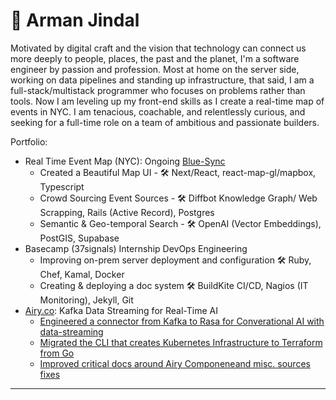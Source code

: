 # 🌊 Arman Jindal

Motivated by digital craft and the vision that technology can connect us more deeply to people, places, the past and the planet, I'm a software engineer by passion and profession. Most at home on the server side, working on data pipelines and standing up infrastructure, that said, I am a full-stack/multistack programmer who focuses on problems rather than tools. Now I am leveling up my front-end skills as I create a real-time map of events in NYC. I am tenacious, coachable, and relentlessly curious, and seeking for a full-time role on a team of ambitious and passionate builders. 

Portfolio:
- Real Time Event Map (NYC): Ongoing [Blue-Sync](https://github.com/armanjindal/blue-sync)
  - Created a Beautiful Map UI - 🛠️ Next/React, react-map-gl/mapbox, Typescript
  - Crowd Sourcing Event Sources - 🛠️ Diffbot Knowledge Graph/ Web Scrapping, Rails (Active Record), Postgres
  - Semantic & Geo-temporal Search - 🛠️ OpenAI (Vector Embeddings), PostGIS, Supabase 
- Basecamp (37signals) Internship DevOps Engineering 
   - Improving on-prem server deployment and configuration 🛠️ Ruby, Chef, Kamal, Docker
   - Creating & deploying a doc system 🛠️ BuildKite CI/CD, Nagios (IT Monitoring), Jekyll, Git
- [Airy.co](https://airy.co/): Kafka Data Streaming for Real-Time AI
  - [Engineered a connector from Kafka to Rasa for Converational AI with data-streaming](https://github.com/airyhq/airy/pull/3611)
  - [Migrated the CLI that creates Kubernetes Infrastructure to Terraform from Go](https://github.com/airyhq/airy/issues/3397)
  - [Improved critical docs around Airy Componeneand misc. sources fixes](https://github.com/airyhq/airy/issues?q=is%3Aclosed+author%3Aarmanjindal+label%3Adocs)

---
